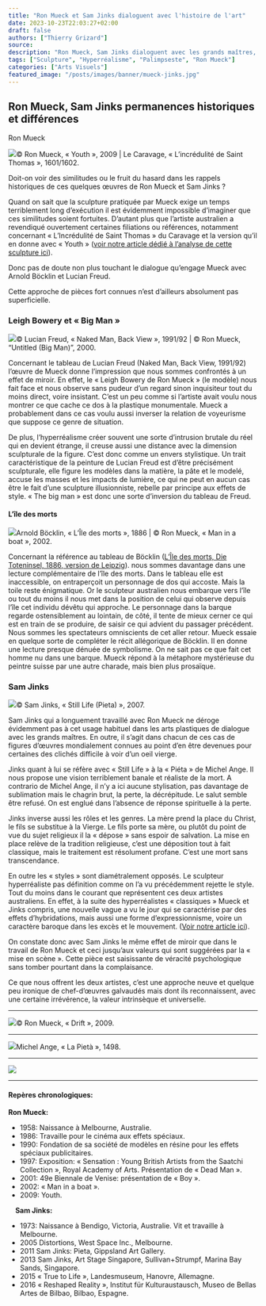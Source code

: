 ```yaml
---
title: "Ron Mueck et Sam Jinks dialoguent avec l'histoire de l'art"
date: 2023-10-23T22:03:27+02:00
draft: false
authors: ["Thierry Grizard"]
source: 
description: "Ron Mueck, Sam Jinks dialoguent avec les grands maîtres, Le Caravage, Michel Ange et Arnold Böcklin. Un échange qui renouvelle le sens de ces chefs d'œuvres."
tags: ["Sculpture", "Hyperréalisme", "Palimpseste", "Ron Mueck"]
categories: ["Arts Visuels"]
featured_image: "/posts/images/banner/mueck-jinks.jpg"
--- 
```

## Ron Mueck, Sam Jinks permanences historiques et différences

Ron Mueck

![](/posts/images/mueck/ron-mueck-caravage-sculpture-hyperralism-christ.jpg)© Ron Mueck, « Youth », 2009 | Le Caravage, « L’incrédulité de Saint Thomas », 1601/1602.

Doit-on voir des similitudes ou le fruit du hasard dans les rappels historiques de ces quelques œuvres de Ron Mueck et Sam Jinks ?

Quand on sait que la sculpture pratiquée par Mueck exige un temps terriblement long d’exécution il est évidemment impossible d’imaginer que ces similitudes soient fortuites. D’autant plus que l’artiste australien a revendiqué ouvertement certaines filiations ou références, notamment concernant « L’Incrédulité de Saint Thomas » du Caravage et la version qu’il en donne avec « Youth » ([voir notre article dédié à l’analyse de cette sculpture ici](/ron-mueck-et-le-caravage-lincredulite-de-saint-thomas/)).

Donc pas de doute non plus touchant le dialogue qu’engage Mueck avec Arnold Böcklin et Lucian Freud.

Cette approche de pièces fort connues n’est d’ailleurs absolument pas superficielle.

### Leigh Bowery et « Big Man »

![](/posts/images/mueck/ron-mueck-lucian-freud-big-man-sculpture-hyperralism.jpg)© Lucian Freud, « Naked Man, Back View », 1991/92 | © Ron Mueck, “Untitled (Big Man)”, 2000.

Concernant le tableau de Lucian Freud (Naked Man, Back View, 1991/92) l’œuvre de Mueck donne l’impression que nous sommes confrontés à un effet de miroir. En effet, le « Leigh Bowery de Ron Mueck » (le modèle) nous fait face et nous observe sans pudeur d’un regard sinon inquisiteur tout du moins direct, voire insistant. C’est un peu comme si l’artiste avait voulu nous montrer ce que cache ce dos à la plastique monumentale. Mueck a probablement dans ce cas voulu aussi inverser la relation de voyeurisme que suppose ce genre de situation.

De plus, l’hyperréalisme créer souvent une sorte d’intrusion brutale du réel qui en devient étrange, il creuse aussi une distance avec la dimension sculpturale de la figure. C’est donc comme un envers stylistique. Un trait caractéristique de la peinture de Lucian Freud est d’être précisément sculpturale, elle figure les modèles dans la matière, la pâte et le modelé, accuse les masses et les impacts de lumière, ce qui ne peut en aucun cas être le fait d’une sculpture illusionniste, rebelle par principe aux effets de style. « The big man » est donc une sorte d’inversion du tableau de Freud.

#### L’île des morts

![](/posts/images/mueck/ron-mueck-arnold-bocklin-ile-des-morts-sculpture-hyperralism.jpg)Arnold Böcklin, « L’Île des morts », 1886 | © Ron Mueck, « Man in a boat », 2002.

Concernant la référence au tableau de Böcklin ([L’Île des morts, Die Toteninsel, 1886, version de Leipzig](http://www.mdbk.de/sammlungen/detailseiten/arnold-boecklin/?ref=artefields.net)). nous sommes davantage dans une lecture complémentaire de l’île des morts. Dans le tableau elle est inaccessible, on entraperçoit un personnage de dos qui accoste. Mais la toile reste énigmatique. Or le sculpteur australien nous embarque vers l’île ou tout du moins il nous met dans la position de celui qui observe depuis l’île cet individu dévêtu qui approche. Le personnage dans la barque regarde ostensiblement au lointain, de côté, il tente de mieux cerner ce qui est en train de se produire, de saisir ce qui advient du passager précédent. Nous sommes les spectateurs omniscients de cet aller retour. Mueck essaie en quelque sorte de compléter le récit allégorique de Böcklin. Il en donne une lecture presque dénuée de symbolisme. On ne sait pas ce que fait cet homme nu dans une barque. Mueck répond à la métaphore mystérieuse du peintre suisse par une autre charade, mais bien plus prosaïque.

### Sam Jinks

![](/posts/images/mueck/sam-jinks-michel-ange-pieta-sculpture-hyperralism-christ.jpg)© Sam Jinks, « Still Life (Pieta) », 2007.

Sam Jinks qui a longuement travaillé avec Ron Mueck ne déroge évidemment pas à cet usage habituel dans les arts plastiques de dialogue avec les grands maîtres. En outre, il s’agit dans chacun de ces cas de figures d’œuvres mondialement connues au point d’en être devenues pour certaines des clichés difficile à voir d’un oeil vierge.

Jinks quant à lui se réfère avec « Still Life » à la « Piéta » de Michel Ange. Il nous propose une vision terriblement banale et réaliste de la mort. A contrario de Michel Ange, il n’y a ici aucune stylisation, pas davantage de sublimation mais le chagrin brut, la perte, la décrépitude. Le salut semble être refusé. On est englué dans l’absence de réponse spirituelle à la perte.

Jinks inverse aussi les rôles et les genres. La mère prend la place du Christ, le fils se substitue à la Vierge. Le fils porte sa mère, ou plutôt du point de vue du sujet religieux il la « dépose » sans espoir de salvation. La mise en place relève de la tradition religieuse, c’est une déposition tout à fait classique, mais le traitement est résolument profane. C’est une mort sans transcendance.

En outre les « styles » sont diamétralement opposés. Le sculpteur hyperréaliste pas définition comme on l’a vu précédemment rejette le style. Tout du moins dans le courant que représentent ces deux artistes australiens. En effet, à la suite des hyperréalistes « classiques » Mueck et Jinks compris, une nouvelle vague a vu le jour qui se caractérise par des effets d’hybridations, mais aussi une forme d’expressionnisme, voire un caractère baroque dans les excès et le mouvement. ([Voir notre article ici](/ron-mueck-george-segal-duane-hanson-lhyperrealisme-dans-la-sculpture-contemporaine/)).

On constate donc avec Sam Jinks le même effet de miroir que dans le travail de Ron Mueck et ceci jusqu’aux valeurs qui sont suggérées par la « mise en scène ». Cette pièce est saisissante de véracité psychologique sans tomber pourtant dans la complaisance.

Ce que nous offrent les deux artistes, c’est une approche neuve et quelque peu ironique de chef-d’œuvres galvaudés mais dont ils reconnaissent, avec une certaine irrévérence, la valeur intrinsèque et universelle.

---

![](/posts/images/mueck/ron-mueck-caravage-sculpture-hyperralism-christ-2.jpg)© Ron Mueck, « Drift », 2009.

---

![](/posts/images/mueck/michel-ange-pieta-sculpture-baroque-christ.jpg)Michel Ange, « La Pietà », 1498.

---

![](/posts/images/mueck/ron-mueck-sam-jinks-hyperrealism-sculpture-art-contemporary-art.jpg)

---

#### Repères chronologiques:

**Ron Mueck:**

* 1958: Naissance à Melbourne, Australie.
* 1986: Travaille pour le cinéma aux effets spéciaux.
* 1990: Fondation de sa société de modèles en résine pour les effets spéciaux publicitaires.
* 1997: Exposition: « Sensation : Young British Artists from the Saatchi Collection », Royal Academy of Arts. Présentation de « Dead Man ».
* 2001: 49e Biennale de Venise: présentation de « Boy ».
* 2002: « Man in a boat ».
* 2009: Youth.

⠀
**Sam Jinks:**

* 1973: Naissance à Bendigo, Victoria, Australie. Vit et travaille à Melbourne.
* 2005 Distortions, West Space Inc., Melbourne.
* 2011 Sam Jinks: Pieta, Gippsland Art Gallery.
* 2013 Sam Jinks, Art Stage Singapore, Sullivan+Strumpf, Marina Bay Sands, Singapore.
* 2015 « True to Life », Landesmuseum, Hanovre, Allemagne.
* 2016 « Reshaped Reality », Institut für Kulturaustausch, Museo de Bellas Artes de Bilbao, Bilbao, Espagne.
